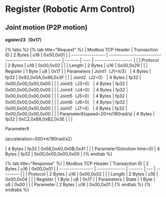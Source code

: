 # Register (Robotic Arm Control)

## Joint motion (P2P motion)

**egister23（0x17）**

{% tabs %}
{% tab title="Request" %}
| Modbus TCP Header | Transaction ID                                         | 2 Bytes | u16  | 0x00,0x01           |
| ----------------- | ------------------------------------------------------ | ------- | ---- | ------------------- |
|                   | Protocol                                               | 2 Bytes | u16  | 0x00,0x02           |
|                   | Length                                                 | 2 Bytes | u16  | 0x00,0x29           |
|                   | Register                                               | 1 Byte  | u8   | 0x17                |
| Parameters        | Joint1（J1=π/3）                                         | 4 Bytes | fp32 | 0x92,0x0A,0x86,0x3F |
|                   | Joint2（J2=0）                                           | 4 Bytes | fp32 | 0x00,0x00,0x00,0x00 |
|                   | Joint3（J3=0）                                           | 4 Bytes | fp32 | 0x00,0x00,0x00,0x00 |
|                   | Joint4（J4=0）                                           | 4 Bytes | fp32 | 0x00,0x00,0x00,0x00 |
|                   | Joint5（J5=0）                                           | 4 Bytes | fp32 | 0x00,0x00,0x00,0x00 |
|                   | Joint6（J6=0）                                           | 4 Bytes | fp32 | 0x00,0x00,0x00,0x00 |
|                   | Joint7（J7=0）                                           | 4 Bytes | fp32 | 0x00,0x00,0x00,0x00 |
|                   | Parameter8(speed=20\*π/180rad/s)                       | 4 Bytes | fp32 | 0xC2,0xB8,0xB2,0x3E |
|                   | <p>Parameter9</p><p>(acceleration=500*π/180rad/s2）</p> | 4 Bytes | fp32 | 0x58,0xA0,0x0B,0x41 |
|                   | Parameter10(motion time=0)                             | 4 Bytes | fp32 | 0x00,0x00,0x00,0x00 |
{% endtab %}

{% tab title="Response" %}
| Modbus TCP Header | Transaction ID | 2 Bytes | u16 | 0x00,0x01 |
| ----------------- | -------------- | ------- | --- | --------- |
|                   | Protocol       | 2 Bytes | u16 | 0x00,0x02 |
|                   | Length         | 2 Bytes | u16 | 0x00,0x04 |
|                   | Register       | 1 Byte  | u8  | 0x17      |
| Parameters        | State          | 1 Byte  | u8  | 0x00      |
|                   | Parameter      | 2 Bytes | u16 | 0x00,0x01 |
{% endtab %}
{% endtabs %}
